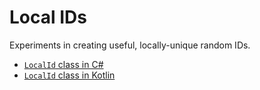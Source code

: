 # Local IDs

Experiments in creating useful, locally-unique random IDs.

- [`LocalId` class in C#](./csharp)
- [`LocalId` class in Kotlin](./kotlin)
